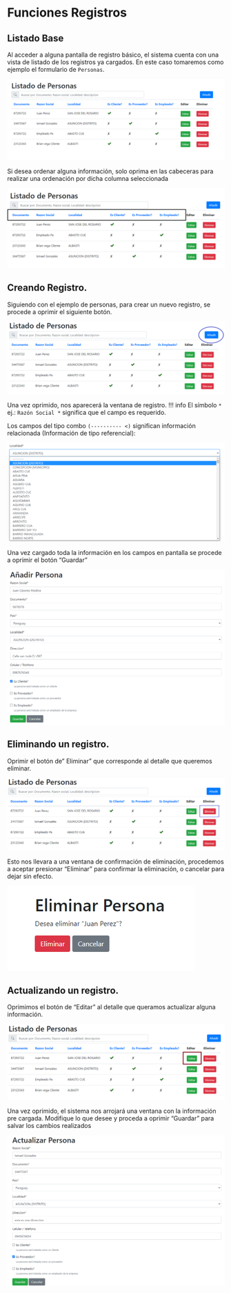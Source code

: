 # Funciones Registros

## Listado Base

Al acceder a alguna pantalla de registro básico, el sistema cuenta con una vista de listado de los registros ya cargados.
En este caso tomaremos como ejemplo el formulario de `Personas`.

 ![Principal](assets/images/4.png)

 Si desea ordenar alguna información, solo oprima en las cabeceras para realizar una ordenación por dicha columna seleccionada

  ![Principal](assets/images/5.png)

## Creando Registro.

Siguiendo con el ejemplo de personas, para crear un nuevo registro, se procede a oprimir el siguiente botón.

  ![Principal](assets/images/6.png)

 Una vez oprimido, nos aparecerá la ventana de registro.
!!! info 
    El símbolo `*` ej.: `Razón Social *` significa que el campo es requerido.

Los campos del tipo combo `(---------- <)` significan información relacionada (Información de tipo referencial):

 ![Principal](assets/images/7.png)

 Una vez cargado toda la información en los campos en pantalla se procede a oprimir el botón “Guardar”

  ![Principal](assets/images/8.png)

## Eliminando un registro.

Oprimir el botón de” Eliminar” que corresponde al detalle que queremos eliminar.

![Principal](assets/images/9.png)

Esto nos llevara a una ventana de confirmación de eliminación, procedemos a aceptar presionar “Eliminar” para confirmar la eliminación, o cancelar para dejar sin efecto.

![Principal](assets/images/10.png)

## Actualizando un registro.

Oprimimos el botón de “Editar” al detalle que queramos actualizar alguna información.

![Principal](assets/images/11.png)

Una vez oprimido, el sistema nos arrojará una ventana con la información pre cargada. Modifique lo que desee y proceda a oprimir “Guardar” para salvar los cambios realizados

![Principal](assets/images/12.png)

